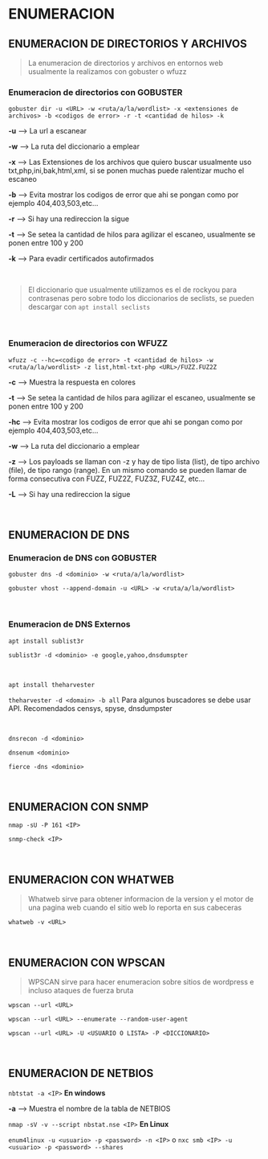 # ENUMERACION

## ENUMERACION DE DIRECTORIOS Y ARCHIVOS

> La enumeracion de directorios y archivos en entornos web usualmente la realizamos con gobuster o wfuzz

### Enumeracion de directorios con GOBUSTER

``gobuster dir -u <URL> -w <ruta/a/la/wordlist> -x <extensiones de archivos> -b <codigos de error> -r -t <cantidad de hilos> -k``

**-u** --> La url a escanear

**-w** --> La ruta del diccionario a emplear

**-x** --> Las Extensiones de los archivos que quiero buscar usualmente uso txt,php,ini,bak,html,xml, si se ponen muchas puede ralentizar mucho el escaneo

**-b** --> Evita mostrar los codigos de error que ahi se pongan como por ejemplo 404,403,503,etc...

**-r** --> Si hay una redireccion la sigue

**-t** --> Se setea la cantidad de hilos para agilizar el escaneo, usualmente se ponen entre 100 y 200

**-k** --> Para evadir certificados autofirmados

<br>

> El diccionario que usualmente utilizamos es el de rockyou para contrasenas pero sobre todo los diccionarios de seclists, se pueden descargar con ``apt install seclists``

<br>

### Enumeracion de directorios con WFUZZ

``wfuzz -c --hc=<codigo de error> -t <cantidad de hilos> -w <ruta/a/la/wordlist> -z list,html-txt-php <URL>/FUZZ.FUZ2Z``

**-c** --> Muestra la respuesta en colores

**-t** --> Se setea la cantidad de hilos para agilizar el escaneo, usualmente se ponen entre 100 y 200

**-hc** --> Evita mostrar los codigos de error que ahi se pongan como por ejemplo 404,403,503,etc...  

**-w** --> La ruta del diccionario a emplear

**-z** --> Los payloads se llaman con -z y hay de tipo lista (list), de tipo archivo (file), de tipo rango (range). En un mismo comando se pueden llamar de forma consecutiva con FUZZ, FUZ2Z, FUZ3Z, FUZ4Z, etc...

**-L** --> Si hay una redireccion la sigue

<br>

## ENUMERACION DE DNS

### Enumeracion de DNS con GOBUSTER

``gobuster dns -d <dominio> -w <ruta/a/la/wordlist>``

``gobuster vhost --append-domain -u <URL> -w <ruta/a/la/wordlist>``

<br>

### Enumeracion de DNS Externos

``apt install sublist3r``

``sublist3r -d <dominio> -e google,yahoo,dnsdumspter``

<br>

``apt install theharvester``

``theharvester -d <domain> -b all`` Para algunos buscadores se debe usar API. Recomendados censys, spyse, dnsdumpster

<br>

``dnsrecon -d <dominio>``

``dnsenum <dominio>``

``fierce -dns <dominio>``

<br>

## ENUMERACION CON SNMP

``nmap -sU -P 161 <IP>``

``snmp-check <IP>``

<br>

## ENUMERACION CON WHATWEB

> Whatweb sirve para obtener informacion de la version y el motor de una pagina web cuando el sitio web lo reporta en sus cabeceras

``whatweb -v <URL>``

<br>

## ENUMERACION CON WPSCAN

> WPSCAN sirve para hacer enumeracion sobre sitios de wordpress e incluso ataques de fuerza bruta

``wpscan --url <URL>``

``wpscan --url <URL> --enumerate --random-user-agent``

``wpscan --url <URL> -U <USUARIO O LISTA> -P <DICCIONARIO>``

<br>

## ENUMERACION DE NETBIOS

``nbtstat -a <IP>`` **En windows**

**-a** --> Muestra el nombre de la tabla de NETBIOS

``nmap -sV -v --script nbstat.nse <IP>`` **En Linux**

``enum4linux -u <usuario> -p <password> -n <IP>`` o ``nxc smb <IP> -u <usuario> -p <password> --shares``
